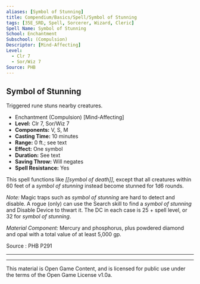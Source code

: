 ```yaml
---
aliases: [Symbol of Stunning]
title: Compendium/Basics/Spell/Symbol of Stunning
tags: [35E_SRD, Spell, Sorcerer, Wizard, Cleric]
Spell Name: Symbol of Stunning
School: Enchantment
Subschool: (Compulsion)
Descriptor: [Mind-Affecting]
Level:
  - Clr 7
  - Sor/Wiz 7
Source: PHB
---
```



## Symbol of Stunning

Triggered rune stuns nearby creatures.

*   Enchantment (Compulsion) [Mind-Affecting]
*   **Level:** Clr 7, Sor/Wiz 7
*   **Components:** V, S, M
*   **Casting Time:** 10 minutes
*   **Range:** 0 ft.; see text
*   **Effect:** One symbol
*   **Duration:** See text
*   **Saving Throw:** Will negates
*   **Spell Resistance:** Yes

This spell functions like <i>[[symbol of death]]</i>, except that all creatures within 60 feet of a <i>symbol of stunning</i> instead become stunned for 1d6 rounds.

<i>Note:</i> Magic traps such as <i>symbol of stunning</i> are hard to detect and disable. A rogue (only) can use the Search skill to find a <i>symbol of stunning</i> and Disable Device to thwart it. The DC in each case is 25 + spell level, or 32 for <i>symbol of stunning</i>.

<i>Material Component:</i> Mercury and phosphorus, plus powdered diamond and opal with a total value of at least 5,000 gp.

Source : PHB P291

---

---

This material is Open Game Content, and is licensed for public use under
the terms of the Open Game License v1.0a.
